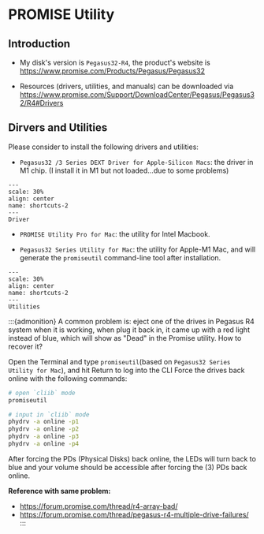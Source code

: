 # PROMISE Utility


## Introduction
- My disk's version is `Pegasus32-R4`, the product's website is https://www.promise.com/Products/Pegasus/Pegasus32

- Resources (drivers, utilities, and manuals) can be downloaded via https://www.promise.com/Support/DownloadCenter/Pegasus/Pegasus32/R4#Drivers


## Dirvers and Utilities

Please consider to install the following drivers and utilities:

- `Pegasus32 /3 Series DEXT Driver for Apple-Silicon Macs`: the driver in M1 chip. (I install it in M1 but not loaded...due to some problems)


```{figure} ./files/promise-driver.jpg
---
scale: 30%
align: center
name: shortcuts-2
---
Driver
```


- `PROMISE Utility Pro for Mac`: the utility for Intel Macbook.

- `Pegasus32 Series Utility for Mac`: the utility for Apple-M1 Mac, and will generate the `promiseutil` command-line tool after installation.


```{figure} ./files/promiseutil.jpg
---
scale: 30%
align: center
name: shortcuts-2
---
Utilities
```



:::{admonition} A common problem is:  eject one of the drives in Pegasus R4 system when it is working, when plug it back in, it came up with a red light instead of blue, which will show as "Dead" in the Promise utility. How to recover it?

Open the Terminal and type `promiseutil`(based on `Pegasus32 Series Utility for Mac`), and hit Return to log into the CLI
Force the drives back online with the following commands:


```bash
# open `cliib` mode
promiseutil

# input in `cliib` mode
phydrv -a online -p1
phydrv -a online -p2
phydrv -a online -p3
phydrv -a online -p4
```

After forcing the PDs (Physical Disks) back online, the LEDs will turn back to blue and your volume should be accessible after forcing the (3) PDs back online.

**Reference with same problem:**
- https://forum.promise.com/thread/r4-array-bad/
- https://forum.promise.com/thread/pegasus-r4-multiple-drive-failures/
:::

